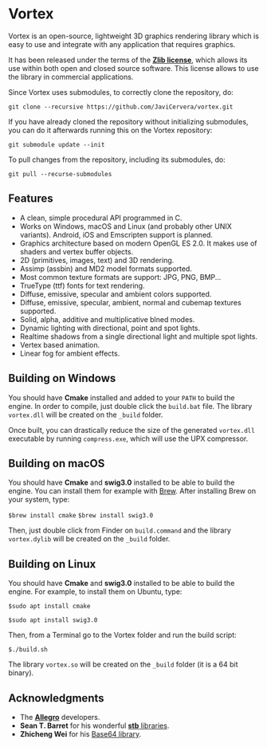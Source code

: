 # Vortex

Vortex is an open-source, lightweight 3D graphics rendering library which is easy to use and integrate with any application that requires graphics.

It has been released under the terms of the [**Zlib license**](https://en.wikipedia.org/wiki/Zlib_License), which allows its use within both open and closed source software. This license allows to use the library in commercial applications.

Since Vortex uses submodules, to correctly clone the repository, do:

`git clone --recursive https://github.com/JaviCervera/vortex.git`

If you have already cloned the repository without initializing submodules, you can do it afterwards running this on the Vortex repository:

`git submodule update --init`

To pull changes from the repository, including its submodules, do:

`git pull --recurse-submodules`

## Features

* A clean, simple procedural API programmed in C.
* Works on Windows, macOS and Linux (and probably other UNIX variants). Android, iOS and Emscripten support is planned.
* Graphics architecture based on modern OpenGL ES 2.0. It makes use of shaders and vertex buffer objects.
* 2D (primitives, images, text) and 3D rendering.
* Assimp (assbin) and MD2 model formats supported.
* Most common texture formats are support: JPG, PNG, BMP...
* TrueType (ttf) fonts for text rendering.
* Diffuse, emissive, specular and ambient colors supported.
* Diffuse, emissive, specular, ambient, normal and cubemap textures supported.
* Solid, alpha, additive and multiplicative blned modes.
* Dynamic lighting with directional, point and spot lights.
* Realtime shadows from a single directional light and multiple spot lights.
* Vertex based animation.
* Linear fog for ambient effects.

## Building on Windows

You should have **Cmake** installed and added to your `PATH` to build the engine. In order to compile, just double click the `build.bat` file. The library `vortex.dll` will be created on the `_build` folder.

Once built, you can drastically reduce the size of the generated `vortex.dll` executable by running `compress.exe`, which will use the UPX compressor.

## Building on macOS

You should have **Cmake** and **swig3.0** installed to be able to build the engine. You can install them for example with [Brew](https://brew.sh/). After installing Brew on your system, type:

`$brew install cmake`
`$brew install swig3.0`

Then, just double click from Finder on `build.command` and the library `vortex.dylib` will be created on the `_build` folder.

## Building on Linux

You should have **Cmake** and **swig3.0** installed to be able to build the engine. For example, to install them on Ubuntu, type:

`$sudo apt install cmake`

`$sudo apt install swig3.0`

Then, from a Terminal go to the Vortex folder and run the build script:

`$./build.sh`

The library `vortex.so` will be created on the `_build` folder (it is a 64 bit binary).

## Acknowledgments

* The [**Allegro**](https://github.com/liballeg/allegro5) developers.
* **Sean T. Barret** for his wonderful [**stb** libraries](https://github.com/nothings/stb).
* **Zhicheng Wei** for his [Base64 library](https://github.com/zhicheng/base64).
